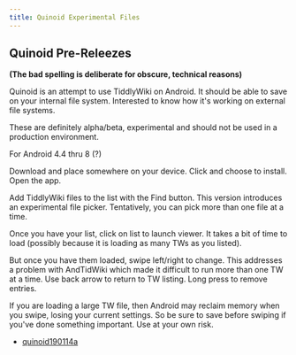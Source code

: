 ```yaml
---
title: Quinoid Experimental Files
---
```

## Quinoid Pre-Releezes

__(The bad spelling is deliberate for obscure, technical reasons)__

Quinoid is an attempt to use TiddlyWiki on Android. It should be able to save on your internal file system. Interested to know how it's working on external file systems.

These are definitely alpha/beta, experimental and should not be used in a production environment. 

For Android 4.4 thru 8 (?)

Download and place somewhere on your device. Click and choose to install. Open the app.

Add TiddlyWiki files to the list with the Find button. This version introduces an experimental file picker. Tentatively, you can pick more than one file at a time.

Once you have your list, click on list to launch viewer. It takes a bit of time to load (possibly because it is loading as many TWs as you listed).

But once you have them loaded, swipe left/right to change. This addresses a problem with AndTidWiki which made it difficult to run more than one TW at a time. Use back arrow to return to TW listing. Long press to remove entries.

If you are loading a large TW file, then Android may reclaim memory when you swipe, losing your current settings. So be sure to save before swiping if you've done something important.
Use at your own risk.


* [quinoid190114a](quinoid190114a.apk)
